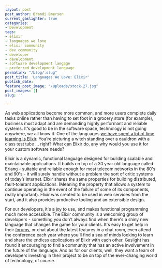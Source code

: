 ```yaml
---
layout: post
post_author: Brandi Emerson
current_gaslighter: true
categories:
- Development
tags:
- elixir
- languages we love
- elixir community
- dev community
- developer
- development
- software development langage
- preferred development language
permalink: "/blog/:slug"
post_title: 'Languages We Love: Elixir'
publish_date: 
feature_post_image: "/uploads/stock-27.jpg"
post_images: []
slug: ''

---
```

As web applications become more common, and more users complete daily tasks online rather than having to set foot in a grocery store (for example), business must adapt and are demanding highly performant and reliable systems. It's good to be in the software space, technology is not going anywhere, we all know it. One of the languages [we have spent a lot of time learning is Elixir](https://www.youtube.com/watch?v=4fOJ_znkhB4). You're picturing a witch standing over a cauldron with a class test tube ... right? What can Elixir do, any why would you use it for your custom software needs?

Elixir is a dynamic, functional language designed for building scalable and maintainable applications. It builds on top of a 30 year old language called Erlang - suitable and reliable enough for most telecom networks in the 80's and 90's - it will surely handle without a problem the sort of critic systems of today’s internet. Elixir shares the same properties for building distributed, fault-tolerant applications. (Meaning the property that allows a system to continue operating in the event of the failure of some of its components, really important). Elixir was created to be used in web services from the start, and it also provides productive tooling and an extensible design. 

For our developers, it's a joy to use, and makes functional programming much more accessible. The Elixir community is a welcoming group of developers - something you don't always find when there's a shiny new language that changes the game for your clients. It's easy to get help in their [forums](https://elixirforum.com/), or chat about the latest features in a chat room, even attend the conference each year where you'll find a sea of minds looking to learn and share the endless applications of Elixir with each other. Gaslight has found it encouraging to find a community that has an active involvement in the future of the language. And as for our clients, well, they want a team of developers investing in their project to be on top of the ever-changing world of technology, of course. 